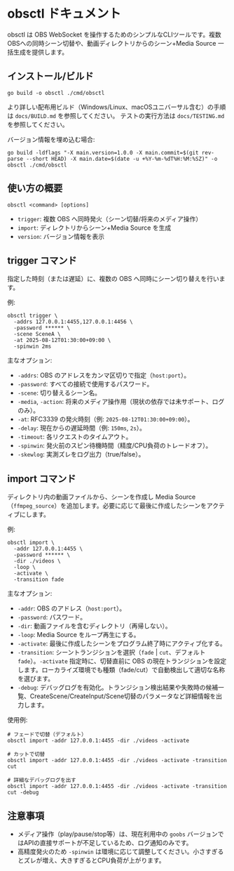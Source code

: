 # obsctl ドキュメント

obsctl は OBS WebSocket を操作するためのシンプルなCLIツールです。複数OBSへの同時シーン切替や、動画ディレクトリからのシーン+Media Source 一括生成を提供します。

## インストール/ビルド

```
go build -o obsctl ./cmd/obsctl
```

より詳しい配布用ビルド（Windows/Linux、macOSユニバーサル含む）の手順は `docs/BUILD.md` を参照してください。
テストの実行方法は `docs/TESTING.md` を参照してください。

バージョン情報を埋め込む場合:

```
go build -ldflags "-X main.version=1.0.0 -X main.commit=$(git rev-parse --short HEAD) -X main.date=$(date -u +%Y-%m-%dT%H:%M:%SZ)" -o obsctl ./cmd/obsctl
```

## 使い方の概要

```
obsctl <command> [options]
```

- `trigger`: 複数 OBS へ同時発火（シーン切替/将来のメディア操作）
- `import`: ディレクトリからシーン+Media Source を生成
- `version`: バージョン情報を表示

## trigger コマンド

指定した時刻（または遅延）に、複数の OBS へ同時にシーン切り替えを行います。

例:

```
obsctl trigger \
  -addrs 127.0.0.1:4455,127.0.0.1:4456 \
  -password ****** \
  -scene SceneA \
  -at 2025-08-12T01:30:00+09:00 \
  -spinwin 2ms
```

主なオプション:

- `-addrs`: OBS のアドレスをカンマ区切りで指定（`host:port`）。
- `-password`: すべての接続で使用するパスワード。
- `-scene`: 切り替えるシーン名。
- `-media`, `-action`: 将来のメディア操作用（現状の依存では未サポート、ログのみ）。
- `-at`: RFC3339 の発火時刻（例: `2025-08-12T01:30:00+09:00`）。
- `-delay`: 現在からの遅延時間（例: `150ms`, `2s`）。
- `-timeout`: 各リクエストのタイムアウト。
- `-spinwin`: 発火前のスピン待機時間（精度/CPU負荷のトレードオフ）。
- `-skewlog`: 実測ズレをログ出力（true/false）。

## import コマンド

ディレクトリ内の動画ファイルから、シーンを作成し Media Source（`ffmpeg_source`）を追加します。必要に応じて最後に作成したシーンをアクティブにします。

例:

```
obsctl import \
  -addr 127.0.0.1:4455 \
  -password ****** \
  -dir ./videos \
  -loop \
  -activate \
  -transition fade
```

主なオプション:

- `-addr`: OBS のアドレス（`host:port`）。
- `-password`: パスワード。
- `-dir`: 動画ファイルを含むディレクトリ（再帰しない）。
- `-loop`: Media Source をループ再生にする。
- `-activate`: 最後に作成したシーンをプログラム終了時にアクティブ化する。
- `-transition`: シーントランジションを選択（`fade` | `cut`、デフォルト `fade`）。`-activate` 指定時に、切替直前に OBS の現在トランジションを設定します。ローカライズ環境でも種類（fade/cut）で自動検出して適切な名称を選びます。
- `-debug`: デバッグログを有効化。トランジション検出結果や失敗時の候補一覧、CreateScene/CreateInput/Scene切替のパラメータなど詳細情報を出力します。

使用例:

```
# フェードで切替（デフォルト）
obsctl import -addr 127.0.0.1:4455 -dir ./videos -activate

# カットで切替
obsctl import -addr 127.0.0.1:4455 -dir ./videos -activate -transition cut

# 詳細なデバッグログを出す
obsctl import -addr 127.0.0.1:4455 -dir ./videos -activate -transition cut -debug
```

## 注意事項

- メディア操作（play/pause/stop等）は、現在利用中の `goobs` バージョンではAPIの直接サポートが不足しているため、ログ通知のみです。
- 高精度発火のため `-spinwin` は環境に応じて調整してください。小さすぎるとズレが増え、大きすぎるとCPU負荷が上がります。
